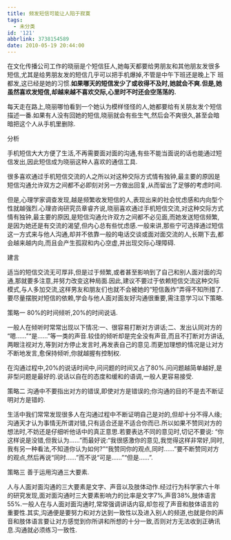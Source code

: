```yaml
---
title: 频发短信可能让人陷于寂寞
tags:
  - 未分类
id: '121'
abbrlink: 3738154589
date: 2010-05-19 20:44:00
---
```


在文化传播公司工作的晓丽是个短信狂人,她每天都要给男朋友和其他朋友发很多短信,尤其是给男朋友发的短信几乎可以把手机爆掉,不管是中午下班还是晚上下 班都发,这已经是她的习惯.**如果哪天的短信发少了或收得不及时,她就会不爽.但是,她虽然喜欢发短信,却越来越不喜欢交际,心里时不时还会空荡荡的.**

每天走在路上,晓丽哪怕看到一个她认为模样怪怪的人,她都要给有关朋友发个短信描述一番.如果有人没有回她的短信,晓丽就会有些生气,然后会不爽很久,甚至会暗暗把这个人从手机里删除.  
  
分析  
  
手机短信大大方便了生活,不再需要面对面的沟通,有些不能当面说的话也能通过短信发出,因此短信成为晓丽这种人喜欢的通信工具.  
  
很多喜欢通过手机短信交流的人之所以对这种交际方式情有独钟,最主要的原因是短信沟通允许双方之间都不必即刻对另一方做出回复,从而留出了足够的考虑时间.  
  
但是,心理学家调查发现,越是频繁收发短信的人,表现出来的社会忧虑感和内向型个性就越强烈.心理咨询研究员章睿齐说,晓丽喜欢通过手机短信交流,对这种交际方式情有独钟,最主要的原因,是短信沟通允许双方之间都不必见面,而她发送短信频繁,是因为她还是有交流的渴望,但内心总有些忧虑感.一般来讲,那些宁可选择通过短信这一方式来与他人沟通,却并不依靠一般的电话交谈或面对面交流的人,长期下去,都会越来越内向,而且会产生孤寂和内心空虚,并出现交际心理障碍.  
  
建言  
  
适当的短信交流无可厚非,但是过于频繁,或者甚至影响到了自己和别人面对面的沟通,那就要多注意,并努力改变这种局面.因此,建议不要过于依赖短信交流这种交际模式,与人多加交流,这样男友和朋友们也就不会被她的“短信轰炸”弄得不知所措了.要尽量摆脱对短信的依赖,学会与他人面对面友好沟通很重要,需注意学习以下策略.  
  
策略一 80%的时间倾听,20%的时间说话.  
  
一般人在倾听时常常出现以下情况:一、很容易打断对方讲话;二、发出认同对方的 “嗯……”“是……”等一类的声音.较佳的倾听却是完全没有声音,而且不打断对方讲话,两眼注视对方,等到对方停止发言时,再发表自己的意见.而更加理想的情况是让对方不断地发言,愈保持倾听,你就越握有控制权.  
  
在沟通过程中,20%的说话时间中,问问题的时间又占了80%.问问题越简单越好,是非型问题是最好的.说话以自在的态度和缓和的语调,一般人更容易接受.  
  
策略二 沟通中不要指出对方的错误,即使对方是错误的;你沟通的目的不是去不断证明对方是错的.  
  
生活中我们常常发现很多人在沟通过程中不断证明自己是对的,但却十分不得人缘;沟通天才认为事情无所谓对错,只有适合还是不适合你而已.所以如果不赞同对方的想法时,不妨还是仔细听他话中的真正意思.若要表达不同的意见时,切记不要说: “你这样说是没错,但我认为……”而最好说:“我很感激你的意见,我觉得这样非常好,同时,我有另一种看法,不知道你认为如何?”“我赞同你的观点,同时……”要不断赞同对方的观点,然后再说“同时……”而不说“可是……”“但是……”.  
  
策略三 善于运用沟通三大要素.  
  
人与人面对面沟通的三大要素是文字、声音以及肢体动作.经过行为科学家六十年的研究发现,面对面沟通时三大要素影响力的比率是文字7%,声音38%,肢体语言55%.一般人在与人面对面沟通时,常常强调讲话内容,却忽视了声音和肢体语言的重要性.其实,沟通便是要努力和对方达到一致性以及进入别人的频道,也就是你的声音和肢体语言要让对方感觉到你所讲和所想的十分一致,否则对方无法收到正确讯息.沟通就必须练习一致性.